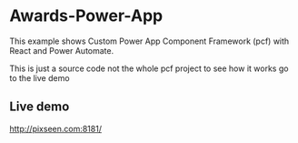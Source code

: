 # Awards-Power-App
This example shows Custom Power App Component Framework (pcf) with React and Power Automate. 

This is just a source code not the whole pcf project to see how it works go to the live demo

## Live demo
http://pixseen.com:8181/

